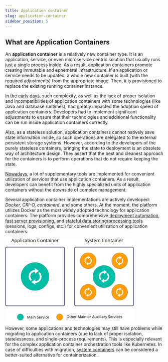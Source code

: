 ```yaml
---
title: Application container
slug: application-container
sidebar_position: 5
---
```


## What are Application Containers

An **application container** is a relatively new container type. It is an application, service, or even microservice centric solution that usually runs just a single process inside. As a result, application containers promote creating immutable and ephemeral infrastructure. If an application or service needs to be updated, a whole new container is built (with the required adjustments) from the appropriate image. Then, it is provisioned to replace the existing running container instance.

<u>In the early days</u>, such complexity, as well as the lack of proper isolation and incompatibilities of application containers with some technologies (like Java and database runtimes), had greatly impacted the adoption speed of application containers. Developers had to implement significant adjustments to ensure that their technologies and additional functionality can be run inside application containers correctly.

Also, as a stateless solution, application containers cannot natively save state information inside, so such operations are delegated to the external persistent storage systems. However, according to the developers of the purely stateless containers, bringing the state to deployment is an obsolete way of architecture design. They assert that the best and cleanest approach for the containers is to perform operations that do not require keeping the state.

<u>Nowadays</u>, a lot of supplementary tools are implemented for convenient utilization of services that use application containers. As a result, developers can benefit from the highly specialized units of application containers without the downside of complex management.

Several application container implementations are actively developed: _Docker, CRI-O, containerd_, and some others. At the moment, the platform utilizes Docker as the most widely adopted technology for application containers. The platform provides comprehensive [deployment automation](/docs/container/container-types), [fast server provisioning](/docs/container/container-deployment/custom-containers-deployment), and [stateful data storing/processing tools](/docs/container/container-configuration/volumes) (sessions, logs, configs, etc.) for convenient utilization of application containers.

<div style={{
    display:'flex',
    justifyContent: 'center',
    margin: '0 0 1rem 0'
}}>

![Locale Dropdown](./img/ApplicationContainer/services-in-application-and-system-containers.png)

</div>

However, some applications and technologies may still have problems while migrating to application containers (due to lack of proper isolation, statelessness, and single-process requirements). This is especially relevant for the complex application container orchestration tools like Kubernetes. In case of difficulties with migration, [system containers](/docs/platform-overview/system-container) can be considered a better-suited alternative for containerization.
